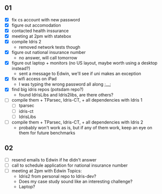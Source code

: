 ## 01


- [x] fix cs account with new password
- [x] figure out accomodation
- [x] contacted health inssurance
- [x] meeting at 2pm with statebox
- [x] compile Idris 2
  - removed network tests though
- [x] figure out national insurance number
  - no answer, will call tomorrow
- [x] figure out laptop + monitors (no US layout, maybe worth using a desktop instead?)
  - sent a message to Edwin, we'll see if uni makes an exception
- [x] fix wifi access on iPad
  - I was typing the wrong password all along ;__;
- [x] find big idris repos (potsdam repo?)
  - found IdrisLibs and Idris2libs, are there others?
- [ ] compile them + TParsec, Idris-CT, + all dependencies with Idris 1
  - [ ] tparsec
  - [ ] idris-ct
  - [ ] IdrisLibs
- [ ] compile them + TParsec, Idris-CT, + all dependencies with Idris 2
  - probably won't work as is, but if any of them work, keep an eye on them for future benchmarks
 
## 02

- [ ] resend emails to Edwin if he didn't answer
- [ ] call to schedule application for national insurance number
- [ ] meeting at 2pm with Edwin
  Topics:
  - Idris2 from personal repo to Idris-dev?
  - Does my case study sound like an interesting challenge?
  - Laptop?
